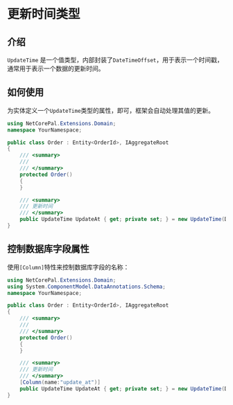 # 更新时间类型

## 介绍
`UpdateTime` 是一个值类型，内部封装了`DateTimeOffset`，用于表示一个时间戳，通常用于表示一个数据的更新时间。


## 如何使用

为实体定义一个`UpdateTime`类型的属性，即可，框架会自动处理其值的更新。

```csharp
using NetCorePal.Extensions.Domain;
namespace YourNamespace;

public class Order : Entity<OrderId>, IAggregateRoot
{
    /// <summary>
    /// 
    /// </summary>
    protected Order()
    {
    }

    /// <summary>
    /// 更新时间
    /// </summary>
    public UpdateTime UpdateAt { get; private set; } = new UpdateTime(DateTimeOffset.UtcNow);
}

```

## 控制数据库字段属性

使用`[Column]`特性来控制数据库字段的名称：

```csharp
using NetCorePal.Extensions.Domain;
using System.ComponentModel.DataAnnotations.Schema;
namespace YourNamespace;

public class Order : Entity<OrderId>, IAggregateRoot
{
    /// <summary>
    /// 
    /// </summary>
    protected Order()
    {
    }

    /// <summary>
    /// 更新时间
    /// </summary>
    [Column(name:"update_at")]
    public UpdateTime UpdateAt { get; private set; } = new UpdateTime(DateTimeOffset.UtcNow);
}

```